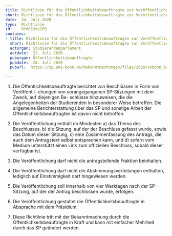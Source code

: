 ```yaml
---
title: Richtlinie für die Öffentlichkeitsbeauftragte zur Veröffentlichung von SP-Beschlüssen
short: Richtlinie für die Öffentlichkeitsbeauftragte zur Veröffentlichung von SP-Beschlüssen
date:  24. Juli 2020
type:  Richtlinie
id:    RfdOEzVvSPB
contains:
- title: Richtlinie für die Öffentlichkeitsbeauftragte zur Veröffentlichung von SP-Beschlüssen
  short: Richtlinie für die Öffentlichkeitsbeauftragte zur Veröffentlichung von SP-Beschlüssen
  actorgan: Studierendenparlament
  actdate:  22. Juli 2020
  puborgan: Öffentlichkeitsbeauftragte
  pubdate:  24. Juli 2020
  puburl:  https://sp.uni-bonn.de/bekanntmachungen/files/2020/vsbonn_bekanntmachung_2020-20.pdf

---
```


1. Die Öffentlichkeitsbeauftragte berichtet von Beschlüssen in Form von Veröffentli-
chungen von vorangegangenen SP-Sitzungen mit dem Zweck, auf diejenigen Be-
schlüsse hinzuweisen, die die Angelegenheiten der Studierenden in besonderer Weise
betreffen. Die allgemeine Berichterstattung über das SP und sonstige Arbeit der
Öffentlichkeitsbeauftragten ist davon nicht betroffen.

2. Die Veröffentlichung enthält im Mindesten
    a) das Thema des Beschlusses,
    b) die Sitzung, auf der der Beschluss gefasst wurde, sowie das Datum dieser Sitzung,
    c) eine Zusammenfassung des Antrags, die auch dem Antragstext selbst entsprechen kann, und
    d) sofern vom Medium unterstützt einen Link zum offiziellen Beschluss, sobald
       dieser verfügbar ist.

3. Die Veröffentlichung darf nicht die antragstellende Fraktion beinhalten.

4. Die Veröffentlichung darf nicht die Abstimmungsverteilungen enthalten, lediglich auf
Einstimmigkeit darf hingewiesen werden.

5. Die Veröffentlichung soll innerhalb von vier Werktagen nach der SP-Sitzung, auf der
der Antrag beschlossen wurde, erfolgen.

6. Die Veröffentlichung gestaltet die Öffentlichkeitsbeauftragte in Absprache mit dem
Präsidium.

7. Diese Richtlinie tritt mit der Bekanntmachung durch die Öffentlichkeitsbeauftragte
in Kraft und kann mit einfacher Mehrheit durch das SP geändert werden.
